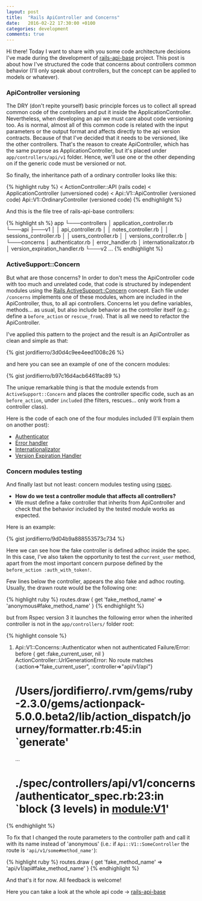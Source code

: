 ```yaml
---
layout: post
title:  "Rails ApiController and Concerns"
date:   2016-02-22 17:30:00 +0100
categories: development
comments: true
---
```


Hi there! Today I want to share with you some code architecture decisions
I've made during the development of
[rails-api-base](https://github.com/jordifierro/rails-api-base) project.
This post is about how I've structured the code
that concerns about controllers common behavior
(I'll only speak about controllers,
 but the concept can be applied to models or whatever).

### ApiController versioning

The DRY (don't repite yourself) basic principle
forces us to collect all spread common code of the controllers
and put it inside the ApplicationController.
Nevertheless, when developing an api we must care about code versioning too.
As is normal, almost all of this common code
is related with the input parameters
or the output format and affects directly to the api version contracts.
Because of that I've decided that it needs to be versioned,
like the other controllers.
That's the reason to create ApiController,
which has the same purpose as ApplicationController,
but it's placed under `app/controllers/api/v1` folder.
Hence, we'll use one or the other
depending on if the generic code must be versioned or not.

So finally, the inheritance path of a ordinary controller looks like this:

{% highlight ruby %}
                                    < ActionController::API (rails code)
                        < ApplicationController (unversioned code)
            < Api::V1::ApiController (versioned code)
Api::V1::OrdinaryController (versioned code)
{% endhighlight %}

And this is the file tree of rails-api-base controllers:

{% highlight sh %}
app
└───controllers
    │   application_controller.rb
    └───api
        ├───v1
        │   │   api_controller.rb
        │   │   notes_controller.rb
        │   │   sessions_controller.rb
        │   │   users_controller.rb
        │   │   versions_controller.rb
        │   └───concerns
        │            authenticator.rb
        │            error_handler.rb
        │            internationalizator.rb
        │            version_expiration_handler.rb
        └───v2
                ...
{% endhighlight %}

### ActiveSupport::Concern

But what are those concerns?
In order to don't mess the ApiController code
with too much and unrelated code,
that code is structured by independent modules using the
[Rails ActiveSupport::Concern](http://api.rubyonrails.org/classes/ActiveSupport/Concern.html)
concept.
Each file under `/concerns` implements one of these modules,
whom are included in the ApiController, thus, to all api controllers.
Concerns let you define variables, methods...
as usual, but also include behavior as the controller itself
(e.g.: define a `before_action` or `rescue_from`).
That is all we need to refactor the ApiController.

I've applied this pattern to the project
and the result is an ApiController as clean and simple as that:

{% gist jordifierro/3d0d4c9ee4eed1008c26 %}

and here you can see an example of one of the concern modules:

{% gist jordifierro/b97c16d4acb6461fac89 %}

The unique remarkable thing is that
the module extends from `ActiveSupport::Concern`
and places the controller specific code, such as an `before_action`,
under `included`
(the filters, rescues... only work from a controller class).

Here is the code of each one of the four modules included
 (I'll explain them on another post):

* [Authenticator](https://github.com/jordifierro/rails-api-base/blob/master/app/controllers/api/v1/concerns/authenticator.rb)
* [Error handler](https://github.com/jordifierro/rails-api-base/blob/master/app/controllers/api/v1/concerns/error_handler.rb)
* [Internationalizator](https://github.com/jordifierro/rails-api-base/blob/master/app/controllers/api/v1/concerns/internationalizator.rb)
* [Version Expiration Handler](https://github.com/jordifierro/rails-api-base/blob/master/app/controllers/api/v1/concerns/version_expiration_handler.rb)

### Concern modules testing

And finally last but not least: concern modules testing using
[rspec](http://rspec.info/).

- <b> How do we test a controller module that affects all controllers?</b>
- We must define a fake controller that inherits from ApiController
and check that the behavior included by the tested module
works as expected.

Here is an example:

{% gist jordifierro/9d04b9a888553573c734 %}

Here we can see how the fake controller is defined adhoc inside the spec.
In this case, I've also taken the opportunity to test the `current_user`
method, apart from the most important concern purpose defined by the
`before_action :auth_with_token!`.

Few lines below the controller, appears the also fake and adhoc routing.
Usually, the drawn route would be the following one:

{% highlight ruby %}
routes.draw { get 'fake_method_name' => 'anonymous#fake_method_name' }
{% endhighlight %}

but from Rspec version 3 it launches the following error
when the inherited controller is not in the `app/controllers/` folder root:

{% highlight console %}
1) Api::V1::Concerns::Authenticator when not authenticated
     Failure/Error: before { get :fake_current_user, nil }
     ActionController::UrlGenerationError:
       No route matches {:action=>"fake_current_user", :controller=>"api/v1/api"}
     # /Users/jordifierro/.rvm/gems/ruby-2.3.0/gems/actionpack-5.0.0.beta2/lib/action_dispatch/journey/formatter.rb:45:in `generate'
     ...
     # ./spec/controllers/api/v1/concerns/authenticator_spec.rb:23:in `block (3 levels) in <module:V1>'
{% endhighlight %}

To fix that I changed the route parameters to the controller path
and call it with its name instead of 'anonymous'
(i.e.: if `Api::V1::SomeController` the route is `'api/v1/some#method_name'`):

{% highlight ruby %}
routes.draw { get 'fake_method_name' => 'api/v1/api#fake_method_name' }
{% endhighlight %}

And that's it for now. All feedback is welcome!

Here you can take a look at the whole api code ->
[rails-api-base](https://github.com/jordifierro/rails-api-base)
